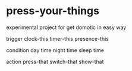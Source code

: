 # press-your-things
experimental project for get domotic in easy way

trigger
  clock-this
  timer-this
  presence-this

condition
  day time
  night time
  sleep time  

action
  press-that
  switch-that
  show-that
